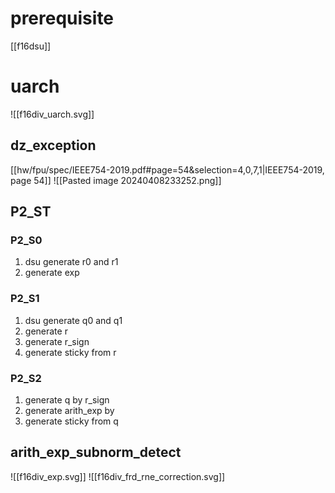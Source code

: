 # prerequisite
[[f16dsu]]

# uarch

![[f16div_uarch.svg]]

## dz_exception
[[hw/fpu/spec/IEEE754-2019.pdf#page=54&selection=4,0,7,1|IEEE754-2019, page 54]]
![[Pasted image 20240408233252.png]]
## P2_ST
### P2_S0
1. dsu generate r0 and r1
2. generate exp

### P2_S1
1. dsu generate q0 and q1
2. generate r
3. generate r_sign
4. generate sticky from r

### P2_S2
1. generate q by r_sign
2. generate arith_exp by  
3. generate sticky from q

## arith_exp_subnorm_detect
![[f16div_exp.svg]]
![[f16div_frd_rne_correction.svg]]